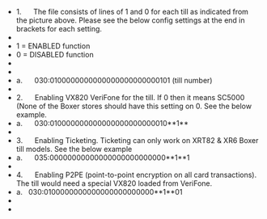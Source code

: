 - <!--[if !supportLists]-->1.     
  <!--[endif]-->The file consists of lines of 1
  and 0 for each till as indicated from the picture above. Please see the below
  config settings at the end in brackets for each setting.
-
- 1 = ENABLED
  function
- 0 = DISABLED
  function
-
-
- <!--[if !supportLists]-->a.     
  <!--[endif]-->030:0100000000000000000000000101
  (till number)
-
- <!--[if !supportLists]-->2.     
  <!--[endif]-->Enabling VX820 VeriFone for the
  till. If 0 then it means SC5000 (None of the Boxer stores should have this
  setting on 0. See the below example.
- <!--[if !supportLists]-->a.     
  <!--[endif]-->030:010000000000000000000000010**1**
-
- <!--[if !supportLists]-->3.     
  <!--[endif]-->Enabling Ticketing. Ticketing
  can only work on XRT82 & XR6 Boxer till models. See the below example
- <!--[if !supportLists]-->a.     
  <!--[endif]-->035:00000000000000000000000000**1**1
-
- <!--[if !supportLists]-->4.     
  <!--[endif]-->Enabling P2PE (point-to-point
  encryption on all card transactions). The till would need a special VX820
  loaded from VeriFone.
- <!--[if !supportLists]-->a.  
  <!--[endif]-->030:0100000000000000000000000**1**01
-
-